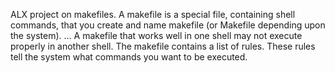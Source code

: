 ALX project on makefiles.
A makefile is a special file, containing shell commands, that you create and name makefile (or Makefile depending upon the system). ... A makefile that works well in one shell may not execute properly in another shell. The makefile contains a list of rules. These rules tell the system what commands you want to be executed.
